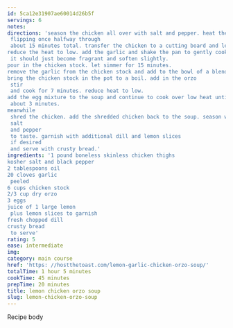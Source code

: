 ```yaml
---
id: 5ca12e31907ae60014d26b5f
servings: 6
notes:
directions: 'season the chicken all over with salt and pepper. heat the oil in a pot over medium-high heat. add the chicken to the pot and cook until deeply golden browned
 flipping once halfway through
 about 15 minutes total. transfer the chicken to a cutting board and let cool.
reduce the heat to low. add the garlic and shake the pan to gently cook for 3 minutes. don’t let the garlic brown
 it should just become fragrant and soften slightly.
pour in the chicken stock. let simmer for 15 minutes.
remove the garlic from the chicken stock and add to the bowl of a blender or food processor along with the eggs and lemon juice. process to combine. continue to run the blender or food processor while slowly streaming in one cup of the hot stock until fully combined and smooth. set aside.
bring the chicken stock in the pot to a boil. add in the orzo
 stir
 and cook for 7 minutes. reduce heat to low.
add the egg mixture to the soup and continue to cook over low heat until thickened
 about 3 minutes.
meanwhile
 shred the chicken. add the shredded chicken back to the soup. season with dill
 salt
 and pepper
 to taste. garnish with additional dill and lemon slices
 if desired
 and serve with crusty bread.'
ingredients: '1 pound boneless skinless chicken thighs
kosher salt and black pepper
2 tablespoons oil
20 cloves garlic
 peeled
6 cups chicken stock
2/3 cup dry orzo
3 eggs
juice of 1 large lemon
 plus lemon slices to garnish
fresh chopped dill
crusty bread
 to serve'
rating: 5
ease: intermediate
img:
category: main course
href: 'https: //hostthetoast.com/lemon-garlic-chicken-orzo-soup/'
totalTime: 1 hour 5 minutes
cookTime: 45 minutes
prepTime: 20 minutes
title: lemon chicken orzo soup
slug: lemon-chicken-orzo-soup
---
```

Recipe body